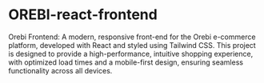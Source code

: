 # OREBI-react-frontend
Orebi Frontend: A modern, responsive front-end for the Orebi e-commerce platform, developed with React and styled using Tailwind CSS. This project is designed to provide a high-performance, intuitive shopping experience, with optimized load times and a mobile-first design, ensuring seamless functionality across all devices.
